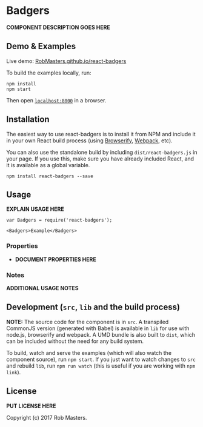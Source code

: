# Badgers

__COMPONENT DESCRIPTION GOES HERE__


## Demo & Examples

Live demo: [RobMasters.github.io/react-badgers](http://RobMasters.github.io/react-badgers/)

To build the examples locally, run:

```
npm install
npm start
```

Then open [`localhost:8000`](http://localhost:8000) in a browser.


## Installation

The easiest way to use react-badgers is to install it from NPM and include it in your own React build process (using [Browserify](http://browserify.org), [Webpack](http://webpack.github.io/), etc).

You can also use the standalone build by including `dist/react-badgers.js` in your page. If you use this, make sure you have already included React, and it is available as a global variable.

```
npm install react-badgers --save
```


## Usage

__EXPLAIN USAGE HERE__

```
var Badgers = require('react-badgers');

<Badgers>Example</Badgers>
```

### Properties

* __DOCUMENT PROPERTIES HERE__

### Notes

__ADDITIONAL USAGE NOTES__


## Development (`src`, `lib` and the build process)

**NOTE:** The source code for the component is in `src`. A transpiled CommonJS version (generated with Babel) is available in `lib` for use with node.js, browserify and webpack. A UMD bundle is also built to `dist`, which can be included without the need for any build system.

To build, watch and serve the examples (which will also watch the component source), run `npm start`. If you just want to watch changes to `src` and rebuild `lib`, run `npm run watch` (this is useful if you are working with `npm link`).

## License

__PUT LICENSE HERE__

Copyright (c) 2017 Rob Masters.

